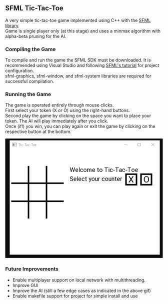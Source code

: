 ## SFML Tic-Tac-Toe

A very simple tic-tac-toe game implemented using C++ with the [SFML library](https://www.sfml-dev.org/index.php).  
Game is single player only (at this stage) and uses a minmax algorithm with alpha-beta pruning for the AI.

### Compiling the Game
To compile and run the game the SFML SDK must be downloaded. It is recommended using Visual Studio and following [SFML's tutorial](https://www.sfml-dev.org/tutorials/2.5/start-vc.php) for project configuration.  
sfml-graphics, sfml-window, and sfml-system libraries are required for successful compilation.

### Running the Game
The game is operated entirely through mouse clicks.   
First select your token (X or O) using the right-hand buttons.  
Second play the game by clicking on the space you want to place your token. The AI will play immediately after you click.    
Once (if!) you win, you can play again or exit the game by clicking on the respective button at the bottom.

<img src="game-run.gif" alt="The Game"/>

### Future Improvements
 - Enable multiplayer support on local network with multithreading.
 - Improve GUI
 - Improve the AI (still a few edge cases as indicated in the above gif)
 - Enable makefile support for project for simple install and use
